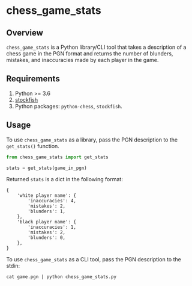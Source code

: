 # chess_game_stats

## Overview

`chess_game_stats` is a Python library/CLI tool that takes a description of a chess game in the PGN format and returns the number of blunders, mistakes, and inaccuracies made by each player in the game.

## Requirements

1. Python >= 3.6
2. [stockfish](https://stockfishchess.org/)
3. Python packages: `python-chess`, `stockfish`.

## Usage

To use `chess_game_stats` as a library, pass the PGN description to the `get_stats()` function.

```python
from chess_game_stats import get_stats

stats = get_stats(game_in_pgn)
```

Returned `stats` is a dict in the following format:

```
{
    'white player name': {
        'inaccuracies': 4,
        'mistakes': 2,
        'blunders': 1,
    },
    'black player name': {
        'inaccuracies': 1,
        'mistakes': 2,
        'blunders': 0,
    },
}
```

To use `chess_game_stats` as a CLI tool, pass the PGN description to the stdin:

```
cat game.pgn | python chess_game_stats.py
```
